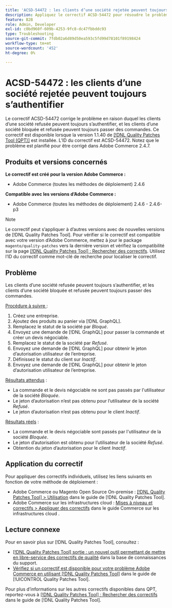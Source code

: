 ```yaml
---
title: 'ACSD-54472 : les clients d’une société rejetée peuvent toujours s’authentifier'
description: Appliquez le correctif ACSD-54472 pour résoudre le problème d’Adobe Commerce où les clients d’une société refusée peuvent toujours s’authentifier et où les clients d’une société bloquée et refusée peuvent toujours passer des commandes.
feature: B2B
role: Admin, Developer
exl-id: c0bd960f-609b-4253-9fc8-dc47fbbddc93
type: Troubleshooting
source-git-commit: 7fdb02a6d89d50ea593c5fd99d78101f89198424
workflow-type: tm+mt
source-wordcount: '452'
ht-degree: 0%

---
```


# ACSD-54472 : les clients d’une société rejetée peuvent toujours s’authentifier

Le correctif ACSD-54472 corrige le problème en raison duquel les clients d’une société refusée peuvent toujours s’authentifier, et les clients d’une société bloquée et refusée peuvent toujours passer des commandes. Ce correctif est disponible lorsque la version 1.1.40 de [[!DNL Quality Patches Tool (QPT)]](https://experienceleague.adobe.com/en/docs/commerce-operations/tools/quality-patches-tool/quality-patches-tool-to-self-serve-quality-patches) est installée. L’ID du correctif est ACSD-54472. Notez que le problème est planifié pour être corrigé dans Adobe Commerce 2.4.7.

## Produits et versions concernés

**Le correctif est créé pour la version Adobe Commerce :**

* Adobe Commerce (toutes les méthodes de déploiement) 2.4.6

**Compatible avec les versions d’Adobe Commerce :**

* Adobe Commerce (toutes les méthodes de déploiement) 2.4.6 - 2.4.6-p3

>[!NOTE]
>
>Le correctif peut s’appliquer à d’autres versions avec de nouvelles versions de [!DNL Quality Patches Tool]. Pour vérifier si le correctif est compatible avec votre version d’Adobe Commerce, mettez à jour le package `magento/quality-patches` vers la dernière version et vérifiez la compatibilité sur la page [[!DNL Quality Patches Tool] : Rechercher des correctifs](https://experienceleague.adobe.com/tools/commerce-quality-patches/index.html). Utilisez l’ID du correctif comme mot-clé de recherche pour localiser le correctif.

## Problème

Les clients d’une société refusée peuvent toujours s’authentifier, et les clients d’une société bloquée et refusée peuvent toujours passer des commandes.

<u>Procédure à suivre </u> :

1. Créez une entreprise.
1. Ajoutez des produits au panier via [!DNL GraphQL].
1. Remplacez le statut de la société par *Bloqué*.
1. Envoyez une demande de [!DNL GraphQL] pour passer la commande et créer un devis négociable.
1. Remplacez le statut de la société par *Refusé*.
1. Envoyez une demande de [!DNL GraphQL] pour obtenir le jeton d’autorisation utilisateur de l’entreprise.
1. Définissez le statut du client sur *Inactif*.
1. Envoyez une demande de [!DNL GraphQL] pour obtenir le jeton d’autorisation utilisateur de l’entreprise.

<u>Résultats attendus</u> :

* La commande et le devis négociable ne sont pas passés par l&#39;utilisateur de la société *Bloquée*.
* Le jeton d’autorisation n’est pas obtenu pour l’utilisateur de la société *Refusé*.
* Le jeton d’autorisation n’est pas obtenu pour le client *Inactif*.

<u>Résultats réels</u> :

* La commande et le devis négociable sont passés par l&#39;utilisateur de la société *Bloquée*.
* Le jeton d’autorisation est obtenu pour l’utilisateur de la société *Refusé*.
* Obtention du jeton d’autorisation pour le client *Inactif*.

## Application du correctif

Pour appliquer des correctifs individuels, utilisez les liens suivants en fonction de votre méthode de déploiement :

* Adobe Commerce ou Magento Open Source On-premise : [[!DNL Quality Patches Tool] > Utilisation](/help/tools/quality-patches-tool/usage.md) dans le guide de [!DNL Quality Patches Tool].
* Adobe Commerce sur les infrastructures cloud : [Mises à niveau et correctifs > Appliquer des correctifs](https://experienceleague.adobe.com/docs/commerce-cloud-service/user-guide/develop/upgrade/apply-patches.html) dans le guide Commerce sur les infrastructures cloud .

## Lecture connexe

Pour en savoir plus sur [!DNL Quality Patches Tool], consultez :

* [[!DNL Quality Patches Tool] sortie : un nouvel outil permettant de mettre en libre-service des correctifs de qualité](https://experienceleague.adobe.com/en/docs/commerce-operations/tools/quality-patches-tool/quality-patches-tool-to-self-serve-quality-patches) dans la base de connaissances du support.
* [Vérifiez si un correctif est disponible pour votre problème Adobe Commerce en utilisant [!DNL Quality Patches Tool]](/help/tools/quality-patches-tool/patches-available-in-qpt/check-patch-for-magento-issue-with-magento-quality-patches.md) dans le guide de [!UICONTROL Quality Patches Tool].


Pour plus d’informations sur les autres correctifs disponibles dans QPT, reportez-vous à [[!DNL Quality Patches Tool] : Rechercher des correctifs](https://experienceleague.adobe.com/tools/commerce-quality-patches/index.html) dans le guide de [!DNL Quality Patches Tool].
